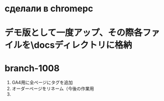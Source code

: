 # сделали в chromepc
# デモ版として一度アップ、その際各ファイルを\docsディレクトリに格納
# branch-1008
1. GA4用に全ページにタグを追加
2. オーダーページをリネーム（今後の作業用
3. <title>をすべて変更（GA4トラフィック対策
4. PVを刷新
5. GTM用タグを追加
6. グローバルサイト用タグを追加
7. グローバルサイト用タグ修正（書き方のせいかトラッキングできないので